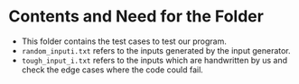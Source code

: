 # Contents and Need for the Folder

- This folder contains the test cases to test our program.
- ``random_inputi.txt`` refers to the inputs generated by the input generator.
- ``tough_input_i.txt`` refers to the inputs which are handwritten by us and check the edge cases where the code could fail.